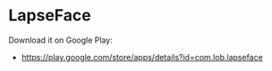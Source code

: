 # LapseFace

Download it on Google Play:
- https://play.google.com/store/apps/details?id=com.lob.lapseface

